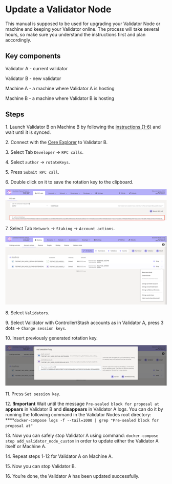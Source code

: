 # Update a Validator Node

This manual is supposed to be used for upgrading your Validator Node or machine and keeping your Validator online. The process will take several hours, so make sure you understand the instructions first and plan accordingly.

## Key components

Validator A - current validator

Validator B - new validator

Machine A - a machine where Validator A is hosting

Machine B - a machine where Validator B is hosting

## Steps

1\. Launch Validator B on Machine B by following the [instructions (1-6)](https://cere-network.gitbook.io/cere-network/node/install-and-update/start-a-node) and wait until it is synced.

2\. Connect with the [Cere Explorer](https://explorer.cere.network/) to Validator B.

3\. Select Tab `Developer` -> `RPC calls`.

4\. Select `author` -> `rotateKeys`.

5\. Press `Submit RPC call`.

6\. Double click on it to save the rotation key to the clipboard.

![](<../../.gitbook/assets/0 (1).png>)

7\. Select Tab `Network` -> `Staking` -> `Account actions`.

![](<../../.gitbook/assets/1 (1).png>)

8\. Select `Validators`.

9\. Select Validator with Controller/Stash accounts as in Validator A, press 3 dots -> `Change session keys`.

10\. Insert previously generated rotation key.

![](<../../.gitbook/assets/2 (1).png>)

11\. Press `Set session key`.

12\. **!Important** Wait until the message `Pre-sealed block for proposal at` **appears** in Validator B and **disappears** in Validator A logs. You can do it by running the following command in the Validator Nodes root directory:\
\*\*\*\*`docker-compose logs -f --tail=1000 | grep "Pre-sealed block for proposal at"`

13\. Now you can safely stop Validator A using command: `docker-compose stop add_validator_node_custom` in order to update either the Validator A itself or Machine A.

14\. Repeat steps 1-12 for Validator A on Machine A.

15\. Now you can stop Validator B.

16\. You’re done, the Validator A has been updated successfully.
